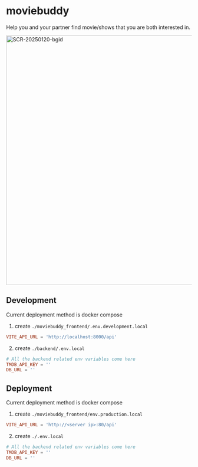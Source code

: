 # moviebuddy

Help you and your partner find movie/shows that you are both interested in.

<img width="676" alt="SCR-20250120-bgid" src="https://github.com/user-attachments/assets/99101323-b4e7-4201-80d6-5cc73d39d099" />

## Development
Current deployment method is docker compose

1. create `./moviebuddy_frontend/.env.development.local`
```conf
VITE_API_URL = 'http://localhost:8000/api'
```
2. create `./backend/.env.local`
```conf
# All the backend related env variables come here
TMDB_API_KEY = ''
DB_URL = ''
```

## Deployment
Current deployment method is docker compose

1. create `./moviebuddy_frontend/env.production.local`
```conf
VITE_API_URL = 'http://<server ip>:80/api'
```
2. create `./.env.local`
```conf
# All the backend related env variables come here
TMDB_API_KEY = ''
DB_URL = ''
```
